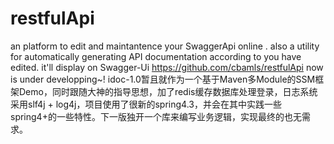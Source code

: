 # restfulApi
an platform to edit and maintantence your SwaggerApi online . also a utility for automatically generating API documentation according to you have edited. it'll display on Swagger-Ui https://github.com/cbamls/restfulApi
now is under developping~!
  idoc-1.0暂且就作为一个基于Maven多Module的SSM框架Demo，同时跟随大神的指导思想，加了redis缓存数据库处理登录，日志系统采用slf4j + log4j，项目使用了很新的spring4.3，并会在其中实践一些spring4+的一些特性。下一版独开一个库来编写业务逻辑，实现最终的也无需求。

